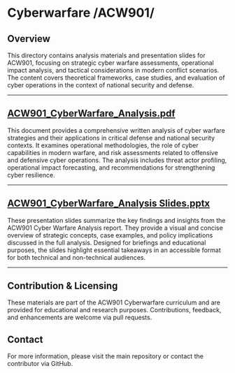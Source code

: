 # Cyberwarfare /ACW901/

## Overview
This directory contains analysis materials and presentation slides for ACW901, focusing on strategic cyber warfare assessments, operational impact analysis, and tactical considerations in modern conflict scenarios. The content covers theoretical frameworks, case studies, and evaluation of cyber operations in the context of national security and defense.

---

## [ACW901_CyberWarfare_Analysis.pdf](https://github.com/reyincyber/Cyberwarfare/blob/main/ACW901/ACW901_CyberWarfare_Analysis.pdf)

This document provides a comprehensive written analysis of cyber warfare strategies and their applications in critical defense and national security contexts. It examines operational methodologies, the role of cyber capabilities in modern warfare, and risk assessments related to offensive and defensive cyber operations. The analysis includes threat actor profiling, operational impact forecasting, and recommendations for strengthening cyber resilience.

---

## [ACW901_CyberWarfare_Analysis Slides.pptx](https://github.com/reyincyber/Cyberwarfare/blob/main/ACW901/ACW901_CyberWarfare_Analysis%20Slides.pptx)

These presentation slides summarize the key findings and insights from the ACW901 Cyber Warfare Analysis report. They provide a visual and concise overview of strategic concepts, case examples, and policy implications discussed in the full analysis. Designed for briefings and educational purposes, the slides highlight essential takeaways in an accessible format for both technical and non-technical audiences.

---

## Contribution & Licensing
These materials are part of the ACW901 Cyberwarfare curriculum and are provided for educational and research purposes. Contributions, feedback, and enhancements are welcome via pull requests.

## Contact
For more information, please visit the main repository or contact the contributor via GitHub.


